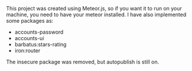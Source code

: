 This project was created using Meteor.js, so if you want it to run on your machine,
you need to have your meteor installed.
I have also implemented some packages as:
<ul>
	<li>accounts-password</li>
	<li>accounts-ui</li>
	<!-- For logning in -->
	<li>barbatus:stars-rating </li>
	<!-- for rating -->
	<li>iron:router</li>
	<!-- for routing different templates into pages -->
</ul>

The insecure package was removed, but autopublish is still on.
